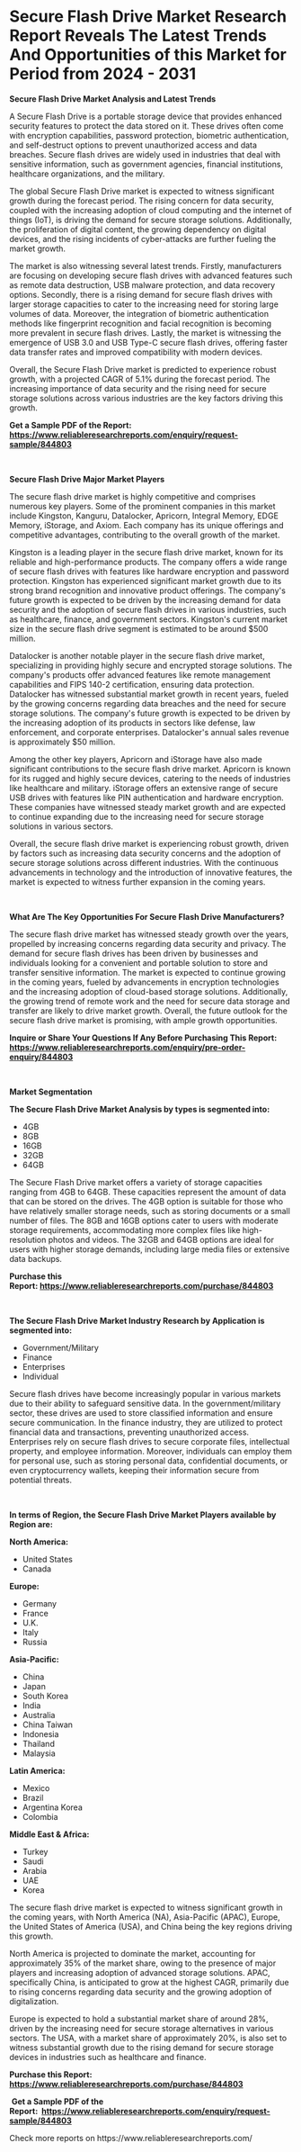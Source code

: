 <p><h1>Secure Flash Drive Market Research Report Reveals The Latest Trends And Opportunities of this Market for Period from 2024 - 2031</h1></p><p><strong>Secure Flash Drive Market Analysis and Latest Trends</strong></p>
<p><p>A Secure Flash Drive is a portable storage device that provides enhanced security features to protect the data stored on it. These drives often come with encryption capabilities, password protection, biometric authentication, and self-destruct options to prevent unauthorized access and data breaches. Secure flash drives are widely used in industries that deal with sensitive information, such as government agencies, financial institutions, healthcare organizations, and the military.</p><p>The global Secure Flash Drive market is expected to witness significant growth during the forecast period. The rising concern for data security, coupled with the increasing adoption of cloud computing and the internet of things (IoT), is driving the demand for secure storage solutions. Additionally, the proliferation of digital content, the growing dependency on digital devices, and the rising incidents of cyber-attacks are further fueling the market growth.</p><p>The market is also witnessing several latest trends. Firstly, manufacturers are focusing on developing secure flash drives with advanced features such as remote data destruction, USB malware protection, and data recovery options. Secondly, there is a rising demand for secure flash drives with larger storage capacities to cater to the increasing need for storing large volumes of data. Moreover, the integration of biometric authentication methods like fingerprint recognition and facial recognition is becoming more prevalent in secure flash drives. Lastly, the market is witnessing the emergence of USB 3.0 and USB Type-C secure flash drives, offering faster data transfer rates and improved compatibility with modern devices.</p><p>Overall, the Secure Flash Drive market is predicted to experience robust growth, with a projected CAGR of 5.1% during the forecast period. The increasing importance of data security and the rising need for secure storage solutions across various industries are the key factors driving this growth.</p></p>
<p><strong>Get a Sample PDF of the Report:&nbsp; <a href="https://www.reliableresearchreports.com/enquiry/request-sample/844803">https://www.reliableresearchreports.com/enquiry/request-sample/844803</a></strong></p>
<p>&nbsp;</p>
<p><strong>Secure Flash Drive Major Market Players</strong></p>
<p><p>The secure flash drive market is highly competitive and comprises numerous key players. Some of the prominent companies in this market include Kingston, Kanguru, Datalocker, Apricorn, Integral Memory, EDGE Memory, iStorage, and Axiom. Each company has its unique offerings and competitive advantages, contributing to the overall growth of the market.</p><p>Kingston is a leading player in the secure flash drive market, known for its reliable and high-performance products. The company offers a wide range of secure flash drives with features like hardware encryption and password protection. Kingston has experienced significant market growth due to its strong brand recognition and innovative product offerings. The company's future growth is expected to be driven by the increasing demand for data security and the adoption of secure flash drives in various industries, such as healthcare, finance, and government sectors. Kingston's current market size in the secure flash drive segment is estimated to be around $500 million.</p><p>Datalocker is another notable player in the secure flash drive market, specializing in providing highly secure and encrypted storage solutions. The company's products offer advanced features like remote management capabilities and FIPS 140-2 certification, ensuring data protection. Datalocker has witnessed substantial market growth in recent years, fueled by the growing concerns regarding data breaches and the need for secure storage solutions. The company's future growth is expected to be driven by the increasing adoption of its products in sectors like defense, law enforcement, and corporate enterprises. Datalocker's annual sales revenue is approximately $50 million.</p><p>Among the other key players, Apricorn and iStorage have also made significant contributions to the secure flash drive market. Apricorn is known for its rugged and highly secure devices, catering to the needs of industries like healthcare and military. iStorage offers an extensive range of secure USB drives with features like PIN authentication and hardware encryption. These companies have witnessed steady market growth and are expected to continue expanding due to the increasing need for secure storage solutions in various sectors.</p><p>Overall, the secure flash drive market is experiencing robust growth, driven by factors such as increasing data security concerns and the adoption of secure storage solutions across different industries. With the continuous advancements in technology and the introduction of innovative features, the market is expected to witness further expansion in the coming years.</p></p>
<p>&nbsp;</p>
<p><strong>What Are The Key Opportunities For Secure Flash Drive Manufacturers?</strong></p>
<p><p>The secure flash drive market has witnessed steady growth over the years, propelled by increasing concerns regarding data security and privacy. The demand for secure flash drives has been driven by businesses and individuals looking for a convenient and portable solution to store and transfer sensitive information. The market is expected to continue growing in the coming years, fueled by advancements in encryption technologies and the increasing adoption of cloud-based storage solutions. Additionally, the growing trend of remote work and the need for secure data storage and transfer are likely to drive market growth. Overall, the future outlook for the secure flash drive market is promising, with ample growth opportunities.</p></p>
<p><strong>Inquire or Share Your Questions If Any Before Purchasing This Report: <a href="https://www.reliableresearchreports.com/enquiry/pre-order-enquiry/844803">https://www.reliableresearchreports.com/enquiry/pre-order-enquiry/844803</a></strong></p>
<p>&nbsp;</p>
<p><strong>Market Segmentation</strong></p>
<p><strong>The Secure Flash Drive Market Analysis by types is segmented into:</strong></p>
<p><ul><li>4GB</li><li>8GB</li><li>16GB</li><li>32GB</li><li>64GB</li></ul></p>
<p><p>The Secure Flash Drive market offers a variety of storage capacities ranging from 4GB to 64GB. These capacities represent the amount of data that can be stored on the drives. The 4GB option is suitable for those who have relatively smaller storage needs, such as storing documents or a small number of files. The 8GB and 16GB options cater to users with moderate storage requirements, accommodating more complex files like high-resolution photos and videos. The 32GB and 64GB options are ideal for users with higher storage demands, including large media files or extensive data backups.</p></p>
<p><strong>Purchase this Report:&nbsp;<a href="https://www.reliableresearchreports.com/purchase/844803">https://www.reliableresearchreports.com/purchase/844803</a></strong></p>
<p>&nbsp;</p>
<p><strong>The Secure Flash Drive Market Industry Research by Application is segmented into:</strong></p>
<p><ul><li>Government/Military</li><li>Finance</li><li>Enterprises</li><li>Individual</li></ul></p>
<p><p>Secure flash drives have become increasingly popular in various markets due to their ability to safeguard sensitive data. In the government/military sector, these drives are used to store classified information and ensure secure communication. In the finance industry, they are utilized to protect financial data and transactions, preventing unauthorized access. Enterprises rely on secure flash drives to secure corporate files, intellectual property, and employee information. Moreover, individuals can employ them for personal use, such as storing personal data, confidential documents, or even cryptocurrency wallets, keeping their information secure from potential threats.</p></p>
<p>&nbsp;</p>
<p><strong>In terms of Region, the Secure Flash Drive Market Players available by Region are:</strong></p>
<p>
    <p> <strong> North America: </strong>
        <ul>
            <li>United States</li>
            <li>Canada</li>
        </ul>
        </p> 
    <p> <strong> Europe: </strong>
        <ul>
            <li>Germany</li>
            <li>France</li>
            <li>U.K.</li>
            <li>Italy</li>
            <li>Russia</li>
        </ul>
        </p> 
    <p> <strong> Asia-Pacific: </strong>
        <ul>
            <li>China</li>
            <li>Japan</li>
            <li>South Korea</li>
            <li>India</li>
            <li>Australia</li>
            <li>China Taiwan</li>
            <li>Indonesia</li>
            <li>Thailand</li>
            <li>Malaysia</li>
        </ul>
        </p> 
    <p> <strong> Latin America: </strong>
        <ul>
            <li>Mexico</li>
            <li>Brazil</li>
            <li>Argentina Korea</li>
            <li>Colombia</li>
        </ul>
        </p> 
    <p> <strong> Middle East & Africa: </strong>
        <ul>
            <li>Turkey</li>
            <li>Saudi</li>
            <li>Arabia</li>
            <li>UAE</li>
            <li>Korea</li>
        </ul>
    </p>
    </p>
<p><p>The secure flash drive market is expected to witness significant growth in the coming years, with North America (NA), Asia-Pacific (APAC), Europe, the United States of America (USA), and China being the key regions driving this growth. </p><p>North America is projected to dominate the market, accounting for approximately 35% of the market share, owing to the presence of major players and increasing adoption of advanced storage solutions. APAC, specifically China, is anticipated to grow at the highest CAGR, primarily due to rising concerns regarding data security and the growing adoption of digitalization.</p><p>Europe is expected to hold a substantial market share of around 28%, driven by the increasing need for secure storage alternatives in various sectors. The USA, with a market share of approximately 20%, is also set to witness substantial growth due to the rising demand for secure storage devices in industries such as healthcare and finance.</p></p>
<p><strong>Purchase this Report: <a href="https://www.reliableresearchreports.com/purchase/844803">https://www.reliableresearchreports.com/purchase/844803</a></strong></p>
<p>&nbsp;<strong>Get a Sample PDF of the Report:&nbsp;&nbsp;<a href="https://www.reliableresearchreports.com/enquiry/request-sample/844803">https://www.reliableresearchreports.com/enquiry/request-sample/844803</a></strong></p>
<p><strong></strong></p>
<p>Check more reports on https://www.reliableresearchreports.com/</p>